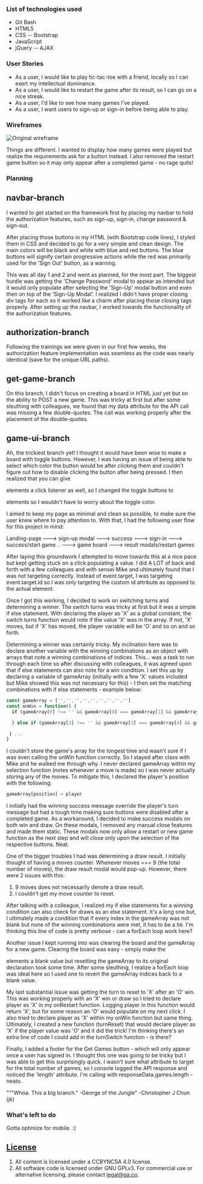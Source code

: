 ### List of technologies used

- Git Bash
- HTML5
- CSS
-- Bootstrap
- JavaScript
- jQuery
-- AJAX

### User Stories

* As a user, I would like to play tic-tac-toe with a friend, locally so I can exert my intellectual dominance.
* As a user, I would like to restart the game after its result, so I can go on a nice streak.
* As a user, I'd like to see how many games I've played.
* As a user, I want users to sign-up or sign-in before being able to play.

### Wireframes

![Original wireframe](https://imgur.com/sKcMeEn)

Things are different. I wanted to display how many games were played but realize
the requirements ask for a button instead. I also removed the restart game button
so it may only appear after a completed game - no rage quits!

### Planning

## navbar-branch

I wanted to get started on the framework first by placing my navbar to hold the
authorization features, such as sign-up, sign-in, change password & sign-out.

After placing those buttons in my HTML (with Bootstrap code lines), I styled
them in CSS and decided to go for a very simple and clean design. The main colors
will be black and white with blue and red buttons. The blue buttons will signify
certain progressive actions while the red was primarily used for the 'Sign Out'
button, as a warning.

This was all day 1 and 2 and went as planned, for the most part. The biggest
hurdle was getting the 'Change Password' modal to appear as intended but it would
only populate after selecting the 'Sign-Up' modal button and even then on top of
the 'Sign-Up Modal'. I realized I didn't have proper closing div tags for each
so it worked like a charm after placing those closing tags properly. After
setting up the navbar, I worked towards the functionality of the authorization
features.

## authorization-branch

Following the trainings we were given in our first few weeks, the authorization
feature implementation was seamless as the code was nearly identical (save for
the unique URL paths).

## get-game-branch

On this branch, I didn't focus on creating a board in HTML just yet but on the
ability to POST a new game. This was tricky at first but after some sleuthing
with colleagues, we found that my data attribute for the API call was missing
a few double-quotes. The call was working properly after the placement of the
double-quotes.

## game-ui-branch

Ah, the trickiest branch yet! I thought it would have been wise to make a board
with toggle buttons. However, I was having an issue of being able to select which
color the button would be after clicking them and couldn't figure out how to
disable clicking the button after being pressed. I then realized that you can
give <div> elements a click listener as well, so I changed the toggle buttons to
<div> elements so I wouldn't have to worry about the toggle color.

I aimed to keep my page as minimal and clean as possible, to make sure the user
knew where to pay attention to. With that, I had the following user flow for
this project in mind:

Landing-page ---> sign-up modal ---> success ---> sign-in ---> success/start game
.. ---> game board ---> result modals/restart games

After laying this groundwork I attempted to move towards this at a nice pace but
kept getting stuck on a click populating a value. I did A LOT of back and forth
with a few colleagues and with sensei Mike and ultimately found that I was not
targeting correctly. Instead of event.target, I was targeting event.target.id so
I was only targeting the custom id attribute as opposed to the actual element.

Once I got this working, I decided to work on switching turns and determining a
winner. The switch turns was tricky at first but it was a simple if else
statement. With declaring the player as 'X' as a global constant, the switch
turns function would note if the value 'X' was in the array. If not, 'X' moves,
but if 'X' has moved, the player variable will be 'O' and so on and so forth.

Determining a winner was certainly tricky. My inclination here was to declare
another variable with the winning combinations as an object with arrays that
note a winning combinations of indices. This... was a task to run through each
time so after discussing with colleagues, it was agreed upon that if else
statements can also note for a win condition. I set this up by declaring a
variable of gameArray (initially with a few 'X' values included but Mike showed
this was not necessary for this) - I then set the matching combinations with if
else statements - example below:

```js
const gameArray = ['','','','','','','','','']
const onWin = function() {
  if (gameArray[0] !== '' && gameArray[0] === gameArray[1] && gameArray[0] === gameArray[2]) {

  } else if (gameArray[3] !== '' && gameArray[3] === gameArray[4] && gameArray[3] === gameArray[5]) {

 } ...
}
```

I couldn't store the game's array for the longest time and wasn't sure if I was
even calling the onWin function correctly. So I stayed after class with Mike and
he walked me through why. I never declared gameArray within my selection function
(notes whenever a move is made) so I was never actually storing any of the moves.
To mitigate this, I declared the player's position with the following:

```js
gameArray[position] = player
```

I initially had the winning success message override the player's turn message
but had a tough time making sure buttons were disabled after a completed game.
As a workaround, I decided to make success modals on both win and draw. On these
modals, I removed any manual close features and made them static. These modals
now only allow a restart or new game function as the next step and will close
only upon the selection of the respective buttons. Neat.

One of the bigger troubles I had was determining a draw result. I initially
thought of having a moves counter. Whenever moves === 9 (the total number of
moves), the draw result modal would pop-up. However, there were 2 issues with
this:

1. 9 moves does not necessarily denote a draw result.
2. I couldn't get my move counter to reset.

After talking with a colleague, I realized my if else statements for a winning
condition can also check for draws as an else statement. It's a long one but, I
ultimately made a condition that if every index in the gameArray was not blank
but none of the winning combinations were met, it has to be a tie. I'm thinking
this line of code is pretty verbose - can a forEach loop work here?

Another issue I kept running into was clearing the board and the
gameArray for a new game. Clearing the board was easy - simply make the <div>
elements a blank value but resetting the gameArray to its original declaration
took some time. After some sleuthing, I realize a forEach loop was ideal here so
I used one to revert the gameArray indices back to a blank value.

My last substantial issue was getting the turn to reset to 'X' after an
'O' win. This was working properly with an 'X' win or draw so I tried to declare
player as 'X' in my onRestart function. Logging player in this function would
return 'X', but for some reason an 'O' would populate on my next click. I also
tried to declare player as 'X' within my onWin function but same thing.
Ultimately, I created a new function (turnReset) that would declare player as
'X' if the player value was 'O' and it did the trick! I'm thinking there's an
extra line of code I could add in the turnSwitch function - is there?

Finally, I added a footer for the Get Games button - which will only appear once
a user has signed in. I thought this one was going to be tricky but I was able
to get this surprisingly quick. I wasn't sure what attribute to target for the
total number of games, so I console logged the API response and noticed the
'length' attribute. I'm calling with responseData.games.length - neato.

"""Whoa. This a big branch." -George of the Jungle" -Christopher J Chun (jk)

### What's left to do

Gotta optimize for mobile. :(

## [License](LICENSE)

1. All content is licensed under a CC­BY­NC­SA 4.0 license.
1. All software code is licensed under GNU GPLv3. For commercial use or
    alternative licensing, please contact legal@ga.co.
